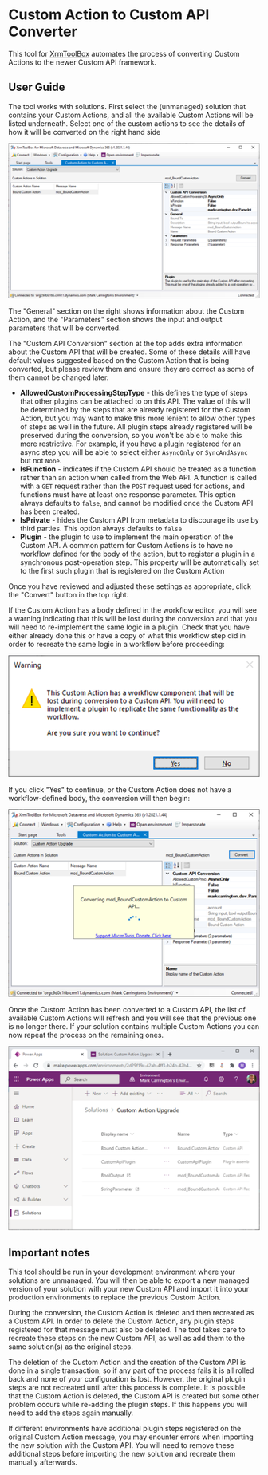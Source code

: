 # Custom Action to Custom API Converter

This tool for [XrmToolBox](https://www.xrmtoolbox.com) automates the process of converting Custom Actions to the newer Custom API framework.

## User Guide

The tool works with solutions. First select the (unmanaged) solution that contains your Custom Actions, and all the available Custom Actions will be listed underneath.
Select one of the custom actions to see the details of how it will be converted on the right hand side

![Conversion screenshot](./images/ConversionScreenshot.png)

The "General" section on the right shows information about the Custom Action, and the "Parameters" section shows the input and output parameters that will be converted.

The "Custom API Conversion" section at the top adds extra information about the Custom API that will be created. Some of these details will have default values suggested
based on the Custom Action that is being converted, but please review them and ensure they are correct as some of them cannot be changed later.

* **AllowedCustomProcessingStepType** - this defines the type of steps that other plugins can be attached to on this API. The value of this will be determined by the steps
  that are already registered for the Custom Action, but you may want to make this more lenient to allow other types of steps as well in the future. All plugin steps already
  registered will be preserved during the conversion, so you won't be able to make this more restrictive. For example, if you have a plugin registered for an async step you
  will be able to select either `AsyncOnly` or `SyncAndAsync` but not `None`.
* **IsFunction** - indicates if the Custom API should be treated as a function rather than an action when called from the Web API. A function is called with a `GET` request
  rather than the `POST` request used for actions, and functions must have at least one response parameter. This option always defaults to `false`, and cannot be modified
  once the Custom API has been created.
* **IsPrivate** - hides the Custom API from metadata to discourage its use by third parties. This option always defaults to `false`
* **Plugin** - the plugin to use to implement the main operation of the Custom API. A common pattern for Custom Actions is to have no workflow defined for the body of the
  action, but to register a plugin in a synchronous post-operation step. This property will be automatically set to the first such plugin that is registered on the Custom
  Action

Once you have reviewed and adjusted these settings as appropriate, click the "Convert" button in the top right.

If the Custom Action has a body defined in the workflow editor, you will see a warning indicating that this will be lost during the conversion and that you will need to
re-implement the same logic in a plugin. Check that you have either already done this or have a copy of what this workflow step did in order to recreate the same logic in
a workflow before proceeding:

![Workflow Conversion Warning](./images/WorkflowConversionWarning.png)

If you click "Yes" to continue, or the Custom Action does not have a workflow-defined body, the conversion will then begin:

![Conversion in progress](./images/ConversionInProgress.png)

Once the Custom Action has been converted to a Custom API, the list of available Custom Actions will refresh and you will see that the previous one is no longer there. If your
solution contains multiple Custom Actions you can now repeat the process on the remaining ones.

![Conversion Complete](./images/ConversionComplete.png)

## Important notes

This tool should be run in your development environment where your solutions are unmanaged. You will then be able to export a new managed version of your solution with your
new Custom API and import it into your production environments to replace the previous Custom Action.

During the conversion, the Custom Action is deleted and then recreated as a Custom API. In order to delete the Custom Action, any plugin steps registered for that message must
also be deleted. The tool takes care to recreate these steps on the new Custom API, as well as add them to the same solution(s) as the original steps.

The deletion of the Custom Action and the creation of the Custom API is done in a single transaction, so if any part of the process fails it is all rolled back and none of your
configuration is lost. However, the original plugin steps are not recreated until after this process is complete. It is possible that the Custom Action is deleted, the Custom
API is created but some other problem occurs while re-adding the plugin steps. If this happens you will need to add the steps again manually.

If different environments have additional plugin steps registered on the original Custom Action message, you may enounter errors when importing the new solution with the
Custom API. You will need to remove these additional steps before importing the new solution and recreate them manually afterwards.